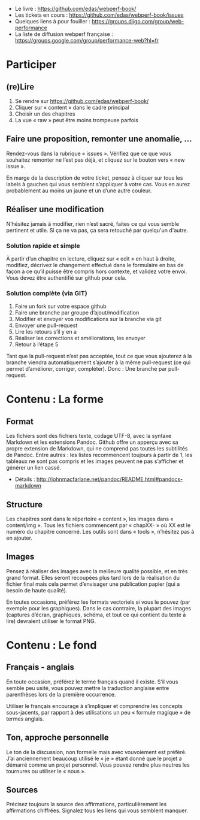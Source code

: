 * Le livre : https://github.com/edas/webperf-book/
* Les tickets en cours : https://github.com/edas/webperf-book/issues 
* Quelques liens à pour fouiller : https://groups.diigo.com/group/web-performance 
* La liste de diffusion webperf française : https://groups.google.com/group/performance-web?hl=fr

Participer
==========

(re)Lire
--------

1. Se rendre sur https://github.com/edas/webperf-book/
2. Cliquer sur « content » dans le cadre principal
3. Choisir un des chapitres
4. La vue « raw » peut être moins trompeuse parfois

Faire une proposition, remonter une anomalie, …
-----------------------------------------------

Rendez-vous dans la rubrique « issues ». Vérifiez que ce que vous souhaitez remonter ne l’est pas déjà, et cliquez sur le bouton vers « new issue ». 

En marge de la description de votre ticket, pensez à cliquer sur tous les labels à gauches qui vous semblent s’appliquer à votre cas. Vous en aurez probablement au moins un jaune et un d’une autre couleur.

Réaliser une modification
-------------------------

N’hésitez jamais à modifier, rien n’est sacré, faites ce qui vous semble pertinent et utile. Si ça ne va pas, ça sera retouché par quelqu'un d'autre.

### Solution rapide et simple

À partir d’un chapitre en lecture, cliquez sur « edit » en haut à droite, modifiez, décrivez le changement effectué dans le formulaire en bas de façon à ce qu’il puisse être compris hors contexte, et validez votre envoi. Vous devez être authentifié sur github pour cela.

### Solution complète (via GIT)

1. Faire un fork sur votre espace github
2. Faire une branche par groupe d’ajout/modification
3. Modifier et envoyer vos modifications sur la branche via git
4. Envoyer une pull-request
5. Lire les retours s’il y en a
6. Réaliser les corrections et améliorations, les envoyer
7. Retour à l’étape 5

Tant que la pull-request n’est pas acceptée, tout ce que vous ajouterez à la branche viendra automatiquement s’ajouter à la même pull-request (ce qui permet d’améliorer, corriger, compléter). Donc : Une branche par pull-request.

Contenu : La forme
==================

Format
------

Les fichiers sont des fichiers texte, codage UTF-8, avec la syntaxe Markdown et les extensions Pandoc. Github offre un apperçu avec sa propre extension de Markdown, qui ne comprend pas toutes les subtilités de Pandoc. Entre autres : les listes recommencent toujours à partir de 1, les tableaux ne sont pas compris et les images peuvent ne pas s’afficher et générer un lien cassé.

- Détails : http://johnmacfarlane.net/pandoc/README.html#pandocs-markdown 

Structure
---------

Les chapitres sont dans le répertoire « content », les images dans « content/img ». Tous les fichiers commencent par « chapXX- » où XX est le numéro du chapitre concerné. 
Les outils sont dans « tools », n’hésitez pas à en ajouter.

Images
------

Pensez à réaliser des images avec la meilleure qualité possible, et en très grand format. Elles seront recoupées plus tard lors de la réalisation du fichier final mais cela permet d’envisager une publication papier (qui a besoin de haute qualité).

En toutes occasions, préférez les formats vectoriels si vous le pouvez (par exemple pour les graphiques). Dans le cas contraire, la plupart des images (captures d’écran, graphiques, schéma, et tout ce qui contient du texte à lire) devraient utiliser le format PNG.

Contenu : Le fond
=================

Français - anglais
------------------

En toute occasion, préférez le terme français quand il existe. S’il vous semble peu usité, vous pouvez mettre la traduction anglaise entre parenthèses lors de la première occurrence.

Utiliser le français encourage à s’impliquer et comprendre les concepts sous-jacents, par rapport à des utilisations un peu « formule magique » de termes anglais.

Ton, approche personnelle
-------------------------

Le ton de la discussion, non formelle mais avec vouvoiement est préféré. J’ai anciennement beaucoup utilisé le « je » étant donné que le projet a démarré comme un projet personnel. Vous pouvez rendre plus neutres les tournures ou utiliser le « nous ».

Sources
-------

Précisez toujours la source des affirmations, particulièrement les affirmations chiffrées. Signalez tous les liens qui vous semblent manquer.
